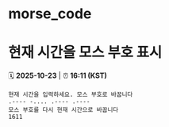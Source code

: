 # morse_code
# 현재 시간을 모스 부호 표시
<!-- MORSE_TIME_START -->
🗓️ **2025-10-23** | ⏰ **16:11 (KST)**

```
현재 시간을 입력하세요. 모스 부호로 바꿉니다
.---- -.... .---- .----
모스 부호를 다시 현재 시간으로 바꿉니다
1611
```
<!-- MORSE_TIME_END -->
